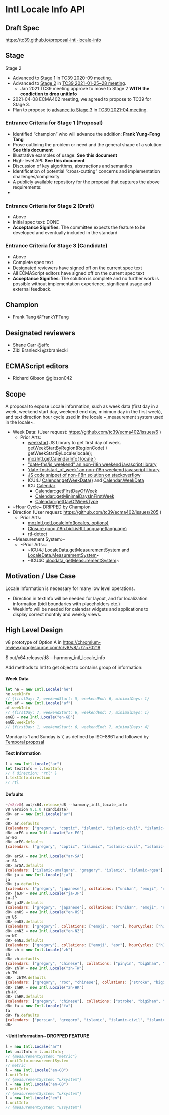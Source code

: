 # Intl Locale Info API

## Draft Spec
https://tc39.github.io/proposal-intl-locale-info 
## Stage 
Stage 2

* Advanced to [Stage 1](https://docs.google.com/presentation/d/1NwYFb6jm5aQOiL9urMM-GaEFMhll5sYcZJYQ1WZhTZ8/edit#slide=id.p) in TC39 2020-09 meeting.
* Advanced to [Stage 2](https://docs.google.com/presentation/d/1ct7h9pLHmXCwojGlReNjAT9RgysqLk_3lyUcllnOQYs/) in [TC39 2021-01-25~28 meeting](https://github.com/tc39/agendas/blob/master/2021/01.md).
  * Jan 2021 TC39 meeting approve to move to Stage 2 **WITH the condiction to drop unitInfo**
* 2021-04-08 ECMA402 meeting, we agreed to propose to TC39 for Stage 3.
* Plan to propose to [advance to Stage 3](https://docs.google.com/presentation/d/1h-iaDM5RiD5rpb0aYr1GMRLRRBh72zVEKtMyMJkCkfE/edit#slide=id.g98718d9573_0_37) in [TC39 2021-04 meeting](https://github.com/tc39/agendas/blob/master/2021/04.md).

### Entrance Criteria for Stage 1 (Proposal)
* Identified “champion” who will advance the addition: **Frank Yung-Fong Tang**
* Prose outlining the problem or need and the general shape of a solution: **See this document**
* Illustrative examples of usage: **See this document**
* High-level API: **See this document**
* Discussion of key algorithms, abstractions and semantics
* Identification of potential “cross-cutting” concerns and implementation challenges/complexity
* A publicly available repository for the proposal that captures the above requirements:
* 
### Entrance Criteria for Stage 2 (Draft)
* Above
* Initial spec text: DONE
* **Acceptance Signifies**: The committee expects the feature to be developed and eventually included in the standard

### Entrance Criteria for Stage 3 (Candidate)
* Above
* Complete spec text
* Designated reviewers have signed off on the current spec text
* All ECMAScript editors have signed off on the current spec text
* **Acceptance Signifies**: The solution is complete and no further work is possible without implementation experience, significant usage and external feedback.


## Champion
* Frank Tang @FrankYFTang

## Designated reviewers
* Shane Carr @sffc
* Zibi Braniecki @zbraniecki 

## ECMAScript editors
* Richard Gibson @gibson042 

## Scope

A proposal to expose Locale information, such as week data (first day in a week, weekend start day, weekend end  day, minimun day in the first week), and text direction hour cycle used in the locale ~,measurement system used in the locale~.

* Week Data: (User request: https://github.com/tc39/ecma402/issues/6 )
  * Prior Arts: 
    * [weekstart](https://github.com/gamtiq/weekstart) JS Library to get first day of week. getWeekStartByRegion(RegionCode) / getWeekStartByLocale(locale);
    * [mozIntl.getCalendarInfo( locale )](https://firefox-source-docs.mozilla.org/intl/dataintl.html#mozintl-getcalendarinfo-locale)
    * ["date-fns/is_weekend" an non-i18n weekend javascript library](https://date-fns.org/v1.9.0/docs/isWeekend)
    * ['date-fns/start_of_week' an non-i18n weekend javascript library](https://date-fns.org/v1.29.0/docs/startOfWeek)
    * [JS code snippet of non-i18n solution on stackoverflow](https://stackoverflow.com/questions/3551795/how-to-determine-if-date-is-weekend-in-javascript)
    * ICU4J [Calendar.getWeekData()](https://unicode-org.github.io/icu-docs/apidoc/released/icu4j/com/ibm/icu/util/Calendar.html#getWeekData--) and [Calendar.WeekData](https://unicode-org.github.io/icu-docs/apidoc/released/icu4j/com/ibm/icu/util/Calendar.WeekData.html#minimalDaysInFirstWeek)
    * ICU [Calendar](https://unicode-org.github.io/icu-docs/apidoc/released/icu4c/classicu_1_1Calendar.html)
      * [Calendar::getFirstDayOfWeek](https://unicode-org.github.io/icu-docs/apidoc/released/icu4c/classicu_1_1Calendar.html#aa95d4e17ea169d0388a3a18489e67da0)
      * [Calendar::getMinimalDaysInFirstWeek](https://unicode-org.github.io/icu-docs/apidoc/released/icu4c/classicu_1_1Calendar.html#af10922ea91e4e4ccef6624ac3f18e621)
      * [Calendar::getDayOfWeekType](https://unicode-org.github.io/icu-docs/apidoc/released/icu4c/classicu_1_1Calendar.html#adc18b432f868737e115ece5f6e3c95ab)
* ~Hour Cycle~ DRIPPED by Champion
* Direction (User request: https://github.com/tc39/ecma402/issues/205 )
  * Prior Arts: 
    * [mozIntl.getLocaleInfo(locales, options)](https://firefox-source-docs.mozilla.org/intl/dataintl.html#mozintl-getlocaleinfo-locales-options)
    * [Closure goog.i18n.bidi.isRtlLanguage(language)](https://github.com/google/closure-library/blob/master/closure/goog/i18n/bidi.js)
    * [rtl-detect](https://www.npmjs.com/package/rtl-detect)
* ~Measurement System:~
  * ~Prior Arts:~
    * ~ICU4J [LocaleData.getMeasurementSystem](https://unicode-org.github.io/icu-docs/apidoc/released/icu4j/com/ibm/icu/util/LocaleData.html#getMeasurementSystem-com.ibm.icu.util.ULocale-) and [LocaleData.MeasurementSystem](https://unicode-org.github.io/icu-docs/apidoc/released/icu4j/com/ibm/icu/util/LocaleData.MeasurementSystem.html)~
    * ~ICU4C [ulocdata_getMeasurementSystem](https://unicode-org.github.io/icu-docs/apidoc/released/icu4c/ulocdata_8h.html#a7abb69df19b1080b76fcc26ec0ea0978)~

## Motivation / Use Case

Locale Information is necessary for many low level operations.

* Direction in textInfo will be needed for layout, and for localization information (bidi boundaries with placeholders etc.)
* WeekInfo will be needed for calendar widgets and applications to display correct monthly and weekly views.

## High Level Design

v8 prototype of Option A in https://chromium-review.googlesource.com/c/v8/v8/+/2570218

$ out/x64.release/d8 --harmony_intl_locale_info

Add methods to Intl to get object to contains group of information:
#### Week Data

```js
let he = new Intl.Locale("he")
he.weekInfo
// {firstDay: 7, weekendStart: 5, weekendEnd: 6, minimalDays: 1}
let af = new Intl.Locale("af")
af.weekInfo
// {firstDay: 7, weekendStart: 6, weekendEnd: 7, minimalDays: 1}
enGB = new Intl.Locale("en-GB")
enGB.weekInfo
// {firstDay: 1, weekendStart: 6, weekendEnd: 7, minimalDays: 4}
```
Monday is 1 and Sunday is 7, as defined by ISO-8861 and followed by [Temporal proposal](https://tc39.es/proposal-temporal/#sec-temporal-todayofweek)
#### Text Information
```js
l = new Intl.Locale("ar")
let textInfo = l.textInfo;
// { direction: "rtl" }
l.textInfo.direction
// rtl
```

#### Defaults
```js
~/v8/v8$ out/x64.release/d8 --harmony_intl_locale_info
V8 version 9.1.0 (candidate)
d8> ar = new Intl.Locale("ar")
ar
d8> ar.defaults
{calendars: ["gregory", "coptic", "islamic", "islamic-civil", "islamic-tbla"], collations: ["compat", "emoji", "eor"], hourCycles: ["h12"], numberingSystems: ["latn"]}
d8> arEG = new Intl.Locale("ar-EG")
ar-EG
d8> arEG.defaults
{calendars: ["gregory", "coptic", "islamic", "islamic-civil", "islamic-tbla"], collations: ["compat", "emoji", "eor"], hourCycles: ["h12"], numberingSystems: ["arab"], timeZones: ["Africa/Cairo"]}

d8> arSA = new Intl.Locale("ar-SA")
ar-SA
d8> arSA.defaults
{calendars: ["islamic-umalqura", "gregory", "islamic", "islamic-rgsa"], collations: ["compat", "emoji", "eor"], hourCycles: ["h12"], numberingSystems: ["arab"], timeZones: ["Asia/Riyadh"]}
d8> ja = new Intl.Locale("ja")
ja
d8> ja.defaults
{calendars: ["gregory", "japanese"], collations: ["unihan", "emoji", "eor"], hourCycles: ["h23"], numberingSystems: ["latn"]}
d8> jaJP = new Intl.Locale("ja-JP")
ja-JP
d8> jaJP.defaults
{calendars: ["gregory", "japanese"], collations: ["unihan", "emoji", "eor"], hourCycles: ["h23"], numberingSystems: ["latn"], timeZones: ["Asia/Tokyo"]}
d8> enUS = new Intl.Locale("en-US")
en-US
d8> enUS.defaults
{calendars: ["gregory"], collations: ["emoji", "eor"], hourCycles: ["h12"], numberingSystems: ["latn"], timeZones: ["America/Adak", "America/Anchorage", "America/Boise", "America/Chicago", "America/Denver", "America/Detroit", "America/Indiana/Knox", "America/Indiana/Marengo", "America/Indiana/Petersburg", "America/Indiana/Tell_City", "America/Indiana/Vevay", "America/Indiana/Vincennes", "America/Indiana/Winamac", "America/Indianapolis", "America/Juneau", "America/Kentucky/Monticello", "America/Los_Angeles", "America/Louisville", "America/Menominee", "America/Metlakatla", "America/New_York", "America/Nome", "America/North_Dakota/Beulah", "America/North_Dakota/Center", "America/North_Dakota/New_Salem", "America/Phoenix", "America/Sitka", "America/Yakutat", "Pacific/Honolulu"]}
d8> enNZ = new Intl.Locale("en-NZ")
en-NZ
d8> enNZ.defaults
{calendars: ["gregory"], collations: ["emoji", "eor"], hourCycles: ["h12"], numberingSystems: ["latn"], timeZones: ["Pacific/Auckland", "Pacific/Chatham"]}
d8> zh = new Intl.Locale("zh")
zh
d8> zh.defaults
{calendars: ["gregory", "chinese"], collations: ["pinyin", "big5han", "gb2312han", "stroke", "unihan", "zhuyin", "emoji", "eor"], hourCycles: ["h12"], numberingSystems: ["latn"]}
d8> zhTW = new Intl.Locale("zh-TW")      
zh-TW
d8>  zhTW.defaults
{calendars: ["gregory", "roc", "chinese"], collations: ["stroke", "big5han", "gb2312han", "pinyin", "unihan", "zhuyin", "emoji", "eor"], hourCycles: ["h12"], numberingSystems: ["latn"], timeZones: ["Asia/Taipei"]}
d8> zhHK = new Intl.Locale("zh-HK")
zh-HK
d8> zhHK.defaults
{calendars: ["gregory", "chinese"], collations: ["stroke", "big5han", "gb2312han", "pinyin", "unihan", "zhuyin", "emoji", "eor"], hourCycles: ["h12"], numberingSystems: ["latn"], timeZones: ["Asia/Hong_Kong"]}
d8> fa = new Intl.Locale("fa")
fa
d8> fa.defaults
{calendars: ["persian", "gregory", "islamic", "islamic-civil", "islamic-tbla"], collations: ["emoji", "eor"], hourCycles: ["h23"], numberingSystems: ["arabext"]}
d8> 

```

#### ~Unit Information~ DROPPED FEATURE

```js
l = new Intl.Locale("ar")
let unitInfo = l.unitInfo;
// {measurementSystem: "metric"}
l.unitInfo.measurementSystem
// metric
l = new Intl.Locale("en-GB")
l.unitInfo
// {measurementSystem: "uksystem"}
l = new Intl.Locale("en-GB")
l.unitInfo
// {measurementSystem: "uksystem"}
l = new Intl.Locale("en")
l.unitInfo
// {measurementSystem: "ussystem"}

```

